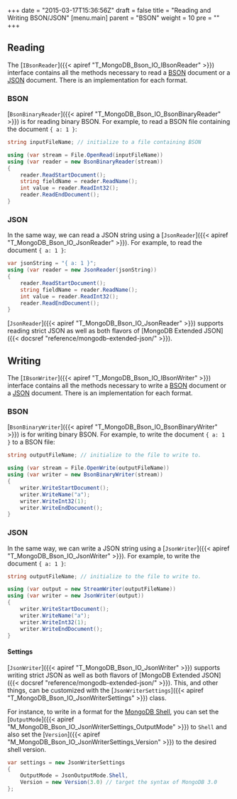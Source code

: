 +++
date = "2015-03-17T15:36:56Z"
draft = false
title = "Reading and Writing BSON/JSON"
[menu.main]
  parent = "BSON"
  weight = 10
  pre = "<i class='fa'></i>"
+++

## Reading

The [`IBsonReader`]({{< apiref "T_MongoDB_Bson_IO_IBsonReader" >}}) interface contains all the methods necessary to read a [BSON](http://bsonspec.org) document or a [JSON](http://json.org) document. There is an implementation for each format.


### BSON

[`BsonBinaryReader`]({{< apiref "T_MongoDB_Bson_IO_BsonBinaryReader" >}}) is for reading binary BSON. For example, to read a BSON file containing the document `{ a: 1 }`:

```csharp
string inputFileName; // initialize to a file containing BSON

using (var stream = File.OpenRead(inputFileName))
using (var reader = new BsonBinaryReader(stream))
{
	reader.ReadStartDocument();
	string fieldName = reader.ReadName();
	int value = reader.ReadInt32();
	reader.ReadEndDocument();
}
```


### JSON

In the same way, we can read a JSON string using a [`JsonReader`]({{< apiref "T_MongoDB_Bson_IO_JsonReader" >}}). For example, to read the document `{ a: 1 }`:

```csharp
var jsonString = "{ a: 1 }";
using (var reader = new JsonReader(jsonString))
{
	reader.ReadStartDocument();
	string fieldName = reader.ReadName();
	int value = reader.ReadInt32();
	reader.ReadEndDocument();
}
```

[`JsonReader`]({{< apiref "T_MongoDB_Bson_IO_JsonReader" >}}) supports reading strict JSON as well as both flavors of [MongoDB Extended JSON]({{< docsref "reference/mongodb-extended-json/" >}}).


## Writing

The [`IBsonWriter`]({{< apiref "T_MongoDB_Bson_IO_IBsonWriter" >}}) interface contains all the methods necessary to write a [BSON](http://bsonspec.org) document or a [JSON](http://json.org) document. There is an implementation for each format.


### BSON

[`BsonBinaryWriter`]({{< apiref "T_MongoDB_Bson_IO_BsonBinaryWriter" >}}) is for writing binary BSON. For example, to write the document `{ a: 1 }` to a BSON file:

```csharp
string outputFileName; // initialize to the file to write to.

using (var stream = File.OpenWrite(outputFileName))
using (var writer = new BsonBinaryWriter(stream))
{
    writer.WriteStartDocument();
    writer.WriteName("a");
    writer.WriteInt32(1);
    writer.WriteEndDocument();
}
```

### JSON

In the same way, we can write a JSON string using a [`JsonWriter`]({{< apiref "T_MongoDB_Bson_IO_JsonWriter" >}}). For example, to write the document `{ a: 1 }`:

```csharp
string outputFileName; // initialize to the file to write to.

using (var output = new StreamWriter(outputFileName))
using (var writer = new JsonWriter(output))
{
    writer.WriteStartDocument();
    writer.WriteName("a");
    writer.WriteInt32(1);
    writer.WriteEndDocument();
}
```

#### Settings

[`JsonWriter`]({{< apiref "T_MongoDB_Bson_IO_JsonWriter" >}}) supports writing strict JSON as well as both flavors of [MongoDB Extended JSON]({{< docsref "reference/mongodb-extended-json/" >}}). This, and other things, can be customized with the [`JsonWriterSettings`]({{< apiref "T_MongoDB_Bson_IO_JsonWriterSettings" >}}) class.

For instance, to write in a format for the [MongoDB Shell](http://docs.mongodb.org/manual/administration/scripting/), you can set the [`OutputMode`]({{< apiref "M_MongoDB_Bson_IO_JsonWriterSettings_OutputMode" >}}) to `Shell` and also set the [`Version`]({{< apiref "M_MongoDB_Bson_IO_JsonWriterSettings_Version" >}}) to the desired shell version.

```csharp
var settings = new JsonWriterSettings
{
	OutputMode = JsonOutputMode.Shell,
	Version = new Version(3.0) // target the syntax of MongoDB 3.0
};
```